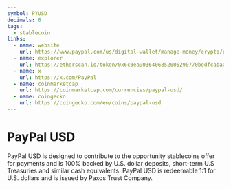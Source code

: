 ```yaml
---
symbol: PYUSD
decimals: 6
tags:
  - stablecoin
links:
  - name: website
    url: https://www.paypal.com/us/digital-wallet/manage-money/crypto/pyusd
  - name: explorer
    url: https://etherscan.io/token/0x6c3ea9036406852006290770bedfcaba0e23a0e8
  - name: x
    url: https://x.com/PayPal
  - name: coinmarketcap
    url: https://coinmarketcap.com/currencies/paypal-usd/
  - name: coingecko
    url: https://coingecko.com/en/coins/paypal-usd
---
```


# PayPal USD

PayPal USD is designed to contribute to the opportunity stablecoins offer for payments and is 100% backed by U.S. dollar deposits, short-term U.S Treasuries and similar cash equivalents. PayPal USD is redeemable 1:1 for U.S. dollars and is issued by Paxos Trust Company.
